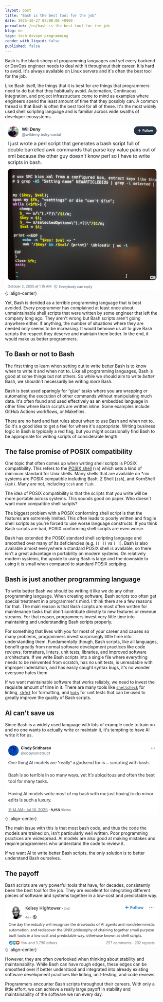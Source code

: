 ```yaml
---
layout: post
title: "Bash is the best tool for the job"
date: 2025-10-27 08:00:00 +0900
permalink: /en/bash-is-the-best-tool-for-the-job
blog: en
tags: tech devops programming
render_with_liquid: false
published: false
---
```


Bash is the black sheep of programming languages and yet every backend or DevOps
engineer needs to deal with it throughout their career. It is hard to avoid.
It's always available on Linux servers and it's often the best tool for the job.

Like Bash itself, the things that it is best for are things that programmers
need to do but that they habitually avoid. Automation, Continuous Integration,
and project infrastructure come to mind as examples where engineers spend the
least amount of time that they possibly can. A common thread is that Bash is
often the best tool for all of these. It's the most widely used shell scripting
language and is familiar across wide swaths of developer ecosystems.

<!-- textlint-disable spelling -->

![A screenshot from Bluesky of a post by Wil Deny (@wildeny.bsky.social) that says 'I just wrote a shell script that generates a bash script full of double barrelled awk commands that parse key value pairs out of xml because the other guy doesn't know perl so a have to write scripts in bash.'](/assets/images/2025-10-27-bash-is-the-best-tool-for-the-job/bsky_will.png "Oh lordy."){: .align-center}

<!-- textlint-enable spelling -->

Yet, Bash is derided as a terrible programming language that is best avoided.
Every programmer has complained at least once about unmaintainable shell scripts
that were written by some engineer that left the company long ago. They aren't
wrong but Bash scripts aren't going anywhere either. If anything, the number of
situations where they are needed only seems to be increasing. It would behoove
us all to give Bash scripts the respect they deserve and maintain them better.
In the end, it would make us better programmers.

## To Bash or not to Bash

The first thing to learn when setting out to write better Bash is to know when
to write it and when not to. Like all programming languages, Bash is good at
some things but not others. So while we should aim to write _better_ Bash, we
shouldn't necessarily be writing _more_ Bash.

Bash is best used sparingly for “glue” tasks where you are wrapping or
automating the execution of other commands without manipulating much data. It's
often found and used effectively as an embedded language in other files where
Bash scripts are written inline. Some examples include GitHub Actions workflows,
or Makefiles.

There are no hard and fast rules about when to use Bash and when not to. So it's
a good idea to get a feel for where it's appropriate. Writing business logic in
Bash is typically a red flag, but you might occasionally find Bash to be
appropriate for writing scripts of considerable length.

## The false promise of POSIX compatibility

One topic that often comes up when writing shell scripts is POSIX compatibility.
This refers to the [POSIX
shell](https://pubs.opengroup.org/onlinepubs/9699919799/) (`sh`) which sets a
kind of minimum standard for Unix shells. Many shells that are available on
\*nix systems are POSIX compatible including Bash, Z Shell (`zsh`), and
KornShell (`ksh)`. Many are not, including `tcsh` and `fish`.

The idea of POSIX compatibility is that the scripts that you write will be more
portable across systems. This sounds good on paper. Who doesn't want more
compatible shell scripts?

The biggest problem with a POSIX conforming shell script is that the features
are extremely limited. This often leads to poorly written and fragile shell
scripts as you're forced to use worse language constructs. If you think Bash
scripts are bad, POSIX conforming shell scripts are even worse.

Bash has extended the POSIX standard shell scripting language and smoothed over
many of its deficiencies (e.g. `[[ ]]` vs `[ ]`). Bash is also available almost
everywhere a standard POSIX shell is available, so there isn't a great advantage
in portability on modern systems. On relatively modern systems, the upside to
using Bash is large and the downside to using it is small when compared to
standard POSIX scripting.

## Bash is just another programming language

To write better Bash we should be writing it like we do any other programming
language. When creating software, Bash scripts too often get special treatment
in a programmer's mind. I think there are a few reasons for that. The main
reason is that Bash scripts are most often written for maintenance tasks that
don't contribute directly to new features or revenue streams. For that reason,
programmers invest very little time into maintaining and understanding Bash
scripts properly.

For something that lives with you for most of your career and causes so many
problems, programmers invest surprisingly little time into understanding them.
Fundamentally though, Bash scripts, like all languages, benefit greatly from
normal software development practices like code reviews, formatters, linters,
unit tests, libraries, and improved software architecture. If we write Bash
scripts into a single file where everything needs to be reinvented from scratch,
has no unit tests, is unreadable with improper indentation, and has easily
caught syntax bugs, it's no wonder everyone hates them.

If we want maintainable software that works reliably, we need to invest the
requisite amount of time in it. There are many tools like
[`shellcheck`](https://www.shellcheck.net/) for linting,
[`shfmt`](https://github.com/mvdan/sh) for formatting, and
[`bats`](https://github.com/bats-core/bats-core) for unit tests that can be used
to greatly improve the quality of Bash scripts.

## AI can't save us

Since Bash is a widely used language with lots of example code to train on and
no one wants to actually write or maintain it, it's tempting to have AI write it
for us.

<!-- textlint-disable spelling -->
<!-- markdownlint-disable emphasis-style -->

![A screenshot of a post from X by Cindy Sridharan (@copyconstruct) that says 'One thing AI models are *really* a godsend for ... is scripting with bash. Bash is so terrible in so many ways, yet it's ubiquitous and often the best tool for many tasks. Having AI models write most of my bash with me just having to do minor edits is such a luxury.](/assets/images/2025-10-27-bash-is-the-best-tool-for-the-job/x_cindy.png){: .align-center}

<!-- markdownlint-enable emphasis-style -->
<!-- textlint-enable spelling -->

The main issue with this is that most bash code, and thus the code the models
are trained on, isn't particularly well written. Poor programming practices are
widespread. AI models are also good at making mistakes and require programmers
who understand the code to review it.

If we want AI to write better Bash scripts, the only solution is to better
understand Bash ourselves.

## The payoff

Bash scripts are very powerful tools that have, for decades, consistently been
the best tool for the job. They are excellent for integrating different pieces
of software and systems together in a low-cost and predictable way.

<!-- textlint-disable spelling -->

![A screenshot of a Linkedin post by Kelsey Hightower that says 'One day the industry will recognize the drawbacks of AI agents and nondeterministic automation, and rediscover the UNIX philosophy of chaining together small purpose built tools in a low cost and predictable way, otherwise known as shell scripts.'](/assets/images/2025-10-27-bash-is-the-best-tool-for-the-job/linkedin_kelsey.png){: .align-center}

<!-- textlint-enable spelling -->

However, they are often overlooked when thinking about stability and
maintainability. While Bash can have rough edges, these edges can be smoothed
over if better understood and integrated into already existing software
development practices like linting, unit-testing, and code reviews.

Programmers encounter Bash scripts throughout their careers. With only a little
effort, we can achieve a really large payoff in stability and maintainability of
the software we run every day.
